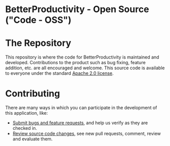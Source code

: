 # BetterProductivity - Open Source ("Code - OSS")

# The Repository

This repository is where the code for BetterProductivity is maintained and developed. Contributions to the product such
as bug fixing, feature addition, etc. are all encouraged and welcome. This source code is available to everyone under 
the standard [Apache 2.0 license](./LICENSE.txt).

# Contributing
 
There are many ways in which you can participate in the development of this application, like:

- [Submit bugs and feature requests](https://github.com/ErdiSyla/BetterProductivity_Backend/issues), and help us verify as they are checked in.<br>
- [Review source code changes](https://github.com/ErdiSyla/BetterProductivity_Backend/pulls), see new pull requests, comment, review and evaluate them.


